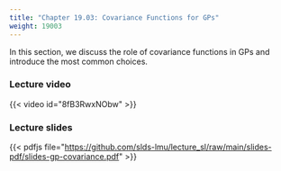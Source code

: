 ```yaml
---
title: "Chapter 19.03: Covariance Functions for GPs"
weight: 19003
---
```

In this section, we discuss the role of covariance functions in GPs and introduce the most common choices. 

<!--more-->

### Lecture video

{{< video id="8fB3RwxNObw" >}}

### Lecture slides

{{< pdfjs file="https://github.com/slds-lmu/lecture_sl/raw/main/slides-pdf/slides-gp-covariance.pdf" >}}
